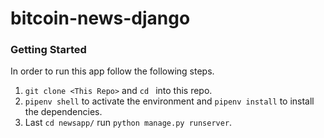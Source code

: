 # bitcoin-news-django

### Getting Started
In order to run this app follow the following steps.
1. `git clone <This Repo>` and `cd ` into this repo.
2. `pipenv shell` to activate the environment and `pipenv install` to install the dependencies.
3. Last `cd newsapp/` run `python manage.py runserver`.
